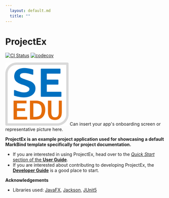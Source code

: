 ```yaml
---
  layout: default.md
  title: ""
---
```


# ProjectEx

[![CI Status](https://github.com/MarkBind/markbind/workflows/CI/badge.svg)](https://github.com/MarkBind/markbind/actions)
[![codecov](https://codecov.io/gh/MarkBind/markbind/branch/master/graph/badge.svg)](https://codecov.io/gh/MarkBind/markbind)

<img src="images/SeEduLogo.png" width="200px">

<box type="tip" seamless>
Can insert your app's onboarding screen or representative picture here.
</box>

**ProjectEx is an example project application used for showcasing a default MarkBind template specifically for project documentation.** 

* If you are interested in using ProjectEx, head over to the [_Quick Start_ section of the **User Guide**](QuickStart.html).
* If you are interested about contributing to developing ProjectEx, the [**Developer Guide**](DeveloperGuide.html) is a good place to start.


**Acknowledgements**

* Libraries used: [JavaFX](https://openjfx.io/), [Jackson](https://github.com/FasterXML/jackson), [JUnit5](https://github.com/junit-team/junit5)
